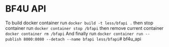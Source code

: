 # BF4U API

To build docker container run `docker build -t less/bfapi .`
then stop container run `docker container stop /bfapi`
then remove current container `docker container rm /bfapi`
And finally run `docker container run --publish 8000:8080 --detach --name bfapi less/bfapi`# bf4u_api

